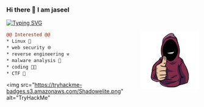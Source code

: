 ### Hi there 👋 I am jaseel

[![Typing SVG](https://readme-typing-svg.herokuapp.com?font=Fira+Code&pause=1000&color=14FF16&width=435&lines=%24+echo+%22A+Cyber+Security+Enthusiast%22;%24+echo+%22BCA+Student%22;%24+echo+%22Self+Learner%22;%23+echo+%22CTF+Player+%F0%9F%9A%A9%22)](https://github.com/shadowelite-sec)

   <img src="https://github.com/shadowelite-sec/shadowelite-sec/blob/main/file_53643726.png" align="right" width="30%"/>

```diff
@@ Interested @@
* Linux 🐧
* web security 🌐
* reverse engineering ⚒️
* malware analysis 🐞
* coding 👨‍💻
* CTF 🚩
```

<img src="https://tryhackme-badges.s3.amazonaws.com/Shadowelite.png" alt="TryHackMe"
